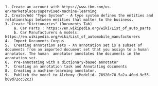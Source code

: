     1. Create an account with https://www.ibm.com/us-en/marketplace/supervised-machine-learning
    2. Create/Add "Type System" - A type system defines the entities and relationships between entities that matter to the business.
    3. Create "Dictionaries" (Documents Tab)
        a. Car Parts : https://en.wikipedia.org/wiki/List_of_auto_parts
        b. Car Manufacturers & models: https://en.wikipedia.org/wiki/List_of_automobile_manufacturers
    4.  Import Documents Corpus
    5.  Creating annotation sets - An annotation set is a subset of documents from an imported document set that you assign to a human annotator. The human  annotator annotates the documents in the annotation set.
    6.  Pre-annotating with a dictionary-based annotator
    7.  Creating an annotation task and Annotating documents
    8.  Creating a machine-learning annotator.
    9.  Publich the model to Alchemy (Modelid- 78920c78-5a2a-40ed-9c55-b09d72cc52c3)

